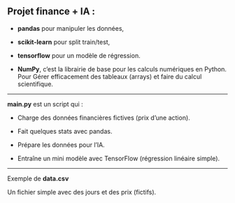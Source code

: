 ## Projet finance + IA :

- **pandas** pour manipuler les données,

- **scikit-learn**  pour split train/test,

- **tensorflow**  pour un modèle de régression.

- **NumPy**, c’est la librairie de base pour les calculs numériques en Python. Pour Gérer efficacement des tableaux (arrays) et faire du calcul scientifique.

---

**main.py** est un script qui :

- Charge des données financières fictives (prix d’une action).

- Fait quelques stats avec pandas.

- Prépare les données pour l’IA.

- Entraîne un mini modèle avec TensorFlow (régression linéaire simple).

---

Exemple de **data.csv**

Un fichier simple avec des jours et des prix (fictifs).